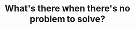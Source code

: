---
title: "What's there when there's no problem to solve?"
tags: mindfulness experience
noproblem: true
order: 3
selfbreakapproach: true
selfbreakapproachorder: 3
---